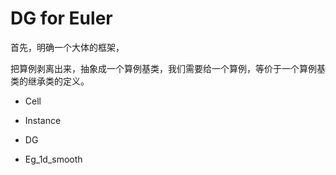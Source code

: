 # DG for Euler

首先，明确一个大体的框架，



把算例剥离出来，抽象成一个算例基类，我们需要给一个算例，等价于一个算例基类的继承类的定义。







* Cell 

* Instance
* DG
* Eg_1d_smooth







